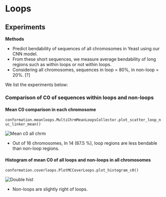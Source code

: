 # Loops

## Experiments

**Methods**

- Predict bendability of sequences of all chromosomes in Yeast using our CNN model. 
- From these short sequences, we measure average bendability of long regions such as within loops or not within loops. 
- Considering all chromosomes, sequences in loop = 80%, in non-loop = 20%. [?]

We list the experiments below:

### Comparison of C0 of sequences within loops and non-loops 

#### Mean C0 comparison in each chromosome

`conformation.meanloops.MultiChrmMeanLoopsCollector.plot_scatter_loop_nuc_linker_mean()`

![Mean c0 all chrm](../figures/mcloops/nuc_linker_mean_md_30_mx_None.png)

- Out of 16 chromosomes, In 14 (87.5 %), loop regions are less bendable than non-loop regions.

#### Histogram of mean C0 of all loops and non-loops in all chromosomes

`conformation.coverloops.PlotMCCoverLoops.plot_histogram_c0()`

![Double hist](../figures/mcloops/hist_c0_bins_40_all_pred.png)

- Non-loops are slightly right of loops.

